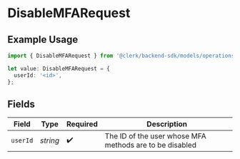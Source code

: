 # DisableMFARequest

## Example Usage

```typescript
import { DisableMFARequest } from '@clerk/backend-sdk/models/operations';

let value: DisableMFARequest = {
  userId: '<id>',
};
```

## Fields

| Field    | Type     | Required           | Description                                             |
| -------- | -------- | ------------------ | ------------------------------------------------------- |
| `userId` | _string_ | :heavy_check_mark: | The ID of the user whose MFA methods are to be disabled |
